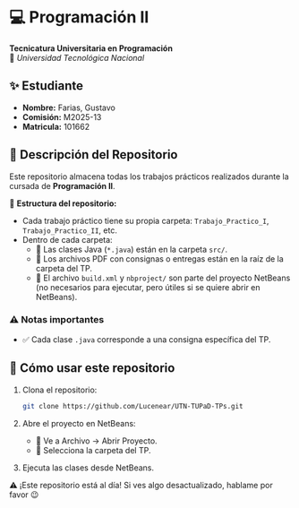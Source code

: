 # 💻 Programación II  
**Tecnicatura Universitaria en Programación**  
📍 *Universidad Tecnológica Nacional*  

## ✨ Estudiante  
- **Nombre:** Farias, Gustavo 
- **Comisión:** M2025-13  
- **Matricula:** 101662

## 📂 Descripción del Repositorio  
Este repositorio almacena todas los trabajos prácticos realizados durante la cursada de **Programación II**.  

📌 **Estructura del repositorio:**  
- Cada trabajo práctico tiene su propia carpeta: `Trabajo_Practico_I`, `Trabajo_Practico_II`, etc.
- Dentro de cada carpeta:
  - 🔹 Las clases Java (`*.java`) están en la carpeta `src/`.
  - 🔹 Los archivos PDF con consignas o entregas están en la raíz de la carpeta del TP.
  - 🔹 El archivo `build.xml` y `nbproject/` son parte del proyecto NetBeans (no necesarios para ejecutar, pero útiles si se quiere abrir en NetBeans).

### ⚠️ Notas importantes
- ✅ Cada clase `.java` corresponde a una consigna específica del TP.

## 📝 Cómo usar este repositorio
1. Clona el repositorio:  
   ```bash
   git clone https://github.com/Lucenear/UTN-TUPaD-TPs.git

2. Abre el proyecto en NetBeans:
    - 🔹 Ve a Archivo → Abrir Proyecto.
    - 🔹 Selecciona la carpeta del TP.

3. Ejecuta las clases desde NetBeans.

⚠️ ¡Este repositorio está al día! Si ves algo desactualizado, hablame por favor 😉